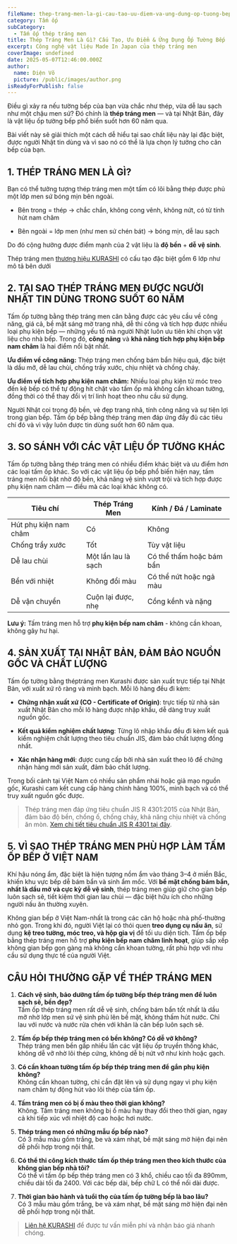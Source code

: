 ```yaml
---
fileName: thep-trang-men-la-gi-cau-tao-uu-diem-va-ung-dung-op-tuong-bep
category: Tấm ốp
subCategory:
  - Tấm ốp thép tráng men
title: Thép Tráng Men Là Gì? Cấu Tạo, Ưu Điểm & Ứng Dụng Ốp Tường Bếp
excerpt: Công nghệ vật liệu Made In Japan của thép tráng men
coverImage: undefined
date: 2025-05-07T12:46:00.000Z
author:
  name: Diện Võ
  picture: /public/images/author.png
isReadyForPublish: false
---
```

Điều gì xảy ra nếu tường bếp của bạn vừa chắc như thép, vừa dễ lau sạch như một chậu men sứ? Đó chính là **thép tráng men** — và tại Nhật Bản, đây là vật liệu ốp tường bếp phổ biến suốt hơn 60 năm qua.

Bài viết này sẽ giải thích một cách dễ hiểu tại sao chất liệu này lại đặc biệt, được người Nhật tin dùng và vì sao nó có thể là lựa chọn lý tưởng cho căn bếp của bạn.

## 1\. THÉP TRÁNG MEN LÀ GÌ?

Bạn có thể tưởng tượng thép tráng men một tấm có lõi bằng thép được phủ một lớp men sứ bóng mịn bên ngoài.

*   Bên trong = thép → chắc chắn, không cong vênh, không nứt, có từ tính hút nam châm
    
*   Bên ngoài = lớp men (như men sứ chén bát) → bóng mịn, dễ lau sạch
    

Do đó cộng hưởng được điểm mạnh của 2 vật liệu là **độ bền** + **dễ vệ sinh**.

Thép tráng men [thương hiệu KURASHI](https://www.kurashi.com.vn/) có cấu tạo đặc biệt gồm 6 lớp như mô tả bên dưới

## 2\. TẠI SAO THÉP TRÁNG MEN ĐƯỢC NGƯỜI NHẬT TIN DÙNG TRONG SUỐT 60 NĂM

Tấm ốp tường bằng thép tráng men cân bằng được các yêu cầu về công năng, giá cả, bề mặt sáng mờ trang nhã, dễ thi công và tích hợp được nhiều loại phụ kiện bếp — những yếu tố mà người Nhật luôn ưu tiên khi chọn vật liệu cho nhà bếp. Trong đó, **công năng** và **khả năng tích hợp phụ kiện bếp nam châm** là hai điểm nổi bật nhất.

**Ưu điểm về công năng:** Thép tráng men chống bám bẩn hiệu quả, đặc biệt là dầu mỡ, dễ lau chùi, chống trầy xước, chịu nhiệt và chống cháy.

**Ưu điểm về tích hợp phụ kiện nam châm:** Nhiều loại phụ kiện từ móc treo đến kệ bếp có thể tự động hít chặt vào tấm ốp mà không cần khoan tường, đồng thời có thể thay đổi vị trí linh hoạt theo nhu cầu sử dụng.

Người Nhật coi trọng độ bền, vẻ đẹp trang nhã, tính công năng và sự tiện lợi trong gian bếp. Tấm ốp bếp bằng thép tráng men đáp ứng đầy đủ các tiêu chí đó và vì vậy luôn được tin dùng suốt hơn 60 năm qua.

## 3\. SO SÁNH VỚI CÁC VẬT LIỆU ỐP TƯỜNG KHÁC

Tấm ốp tường bằng thép tráng men có nhiều điểm khác biệt và ưu điểm hơn các loại tấm ốp khác. So với các vật liệu ốp bếp phổ biến hiện nay, tấm tráng men nổi bật nhờ độ bền, khả năng vệ sinh vượt trội và tích hợp được phụ kiện nam châm — điều mà các loại khác không có.

| **Tiêu chí** | **Thép Tráng Men** | **Kính / Đá / Laminate** |
| --- | --- | --- |
| Hút phụ kiện nam châm | Có  | Không |
| Chống trầy xước | Tốt | Tùy vật liệu |
| Dễ lau chùi | Một lần lau là sạch | Có thể thấm hoặc bám bẩn |
| Bền với nhiệt | Không đổi màu | Có thể nứt hoặc ngả màu |
| Dễ vận chuyển | Cuộn lại được, nhẹ | Cồng kềnh và nặng |

**Lưu ý:** Tấm tráng men hỗ trợ **phụ kiện bếp nam châm** - không cần khoan, không gây hư hại.

## 4\. SẢN XUẤT TẠI NHẬT BẢN, ĐẢM BẢO NGUỒN GỐC VÀ CHẤT LƯỢNG

Tấm ốp tường bằng théptráng men Kurashi được sản xuất trực tiếp tại Nhật Bản, với xuất xứ rõ ràng và minh bạch. Mỗi lô hàng đều đi kèm:

*   **Chứng nhận xuất xứ (CO - Certificate of Origin)**: trực tiếp từ nhà sản xuất Nhật Bản cho mỗi lô hàng được nhập khẩu, dễ dàng truy xuất nguồn gốc.
    
*   **Kết quả kiểm nghiệm chất lượng**: Từng lô nhập khẩu đều đi kèm kết quả kiểm nghiệm chất lượng theo tiêu chuẩn JIS, đảm bảo chất lượng đồng nhất.
    
*   **Xác nhận hàng mới**: được cung cấp bởi nhà sản xuất theo lô để chứng nhận hàng mới sản xuất, đảm bảo chất lượng.
    

Trong bối cảnh tại Việt Nam có nhiều sản phẩm nhái hoặc giả mạo nguồn gốc, Kurashi cam kết cung cấp hàng chính hãng 100%, minh bạch và có thể truy xuất nguồn gốc được.

> Thép tráng men đáp ứng tiêu chuẩn JIS R 4301:2015 của Nhật Bản, đảm bảo độ bền, chống ố, chống cháy, khả năng chịu nhiệt và chống ăn mòn. [Xem chi tiết tiêu chuẩn JIS R 4301 tại đây](https://kikakurui.com/r4/R4301-2015-01.html).

## 5\. VÌ SAO THÉP TRÁNG MEN PHÙ HỢP LÀM TẤM ỐP BẾP Ở VIỆT NAM

Khí hậu nóng ẩm, đặc biệt là hiện tượng nồm ẩm vào tháng 3–4 ở miền Bắc, khiến khu vực bếp dễ bám bẩn và sinh ẩm mốc. Với **bề mặt chống bám bẩn, nhất là dầu mỡ và cực kỳ dễ vệ sinh**, thép tráng men giúp giữ cho gian bếp luôn sạch sẽ, tiết kiệm thời gian lau chùi — đặc biệt hữu ích cho những người nấu ăn thường xuyên.

Không gian bếp ở Việt Nam-nhất là trong các căn hộ hoặc nhà phố-thường nhỏ gọn. Trong khi đó, người Việt lại có thói quen **treo dụng cụ nấu ăn**, sử dụng **kệ treo tường, móc treo, và hộp gia vị** để tối ưu diện tích. Tấm ốp bếp bằng thép tráng men hỗ trợ **phụ kiện bếp nam châm linh hoạt**, giúp sắp xếp không gian bếp gọn gàng mà không cần khoan tường, rất phù hợp với nhu cầu sử dụng thực tế của người Việt.

## CÂU HỎI THƯỜNG GẶP VỀ THÉP TRÁNG MEN

1.  **Cách vệ sinh, bảo dưỡng tấm ốp tường bếp thép tráng men để luôn sạch sẽ, bền đẹp?**  
    Tấm ốp thép tráng men rất dễ vệ sinh, chống bám bẩn tốt nhất là dầu mỡ nhờ lớp men sứ vệ sinh phủ lên bề mặt, không thấm hút nước. Chỉ lau với nước và nước rửa chén với khăn là căn bếp luôn sạch sẽ.
    
2.  **Tấm ốp bếp thép tráng men có bền không? Có dễ vỡ không?**  
    Thép tráng men bền gấp nhiều lần các vật liệu ốp truyền thống khác, không dễ vỡ nhờ lõi thép cứng, không dễ bị nứt vỡ như kính hoặc gạch.
    
3.  **Có cần khoan tường tấm ốp bếp thép tráng men để gắn phụ kiện không?**  
    Không cần khoan tường, chỉ cần đặt lên và sử dụng ngay vì phụ kiện nam châm tự động hút vào lõi thép của tấm ốp.
    
4.  **Tấm tráng men có bị ố màu theo thời gian không?**  
    Không. Tấm tráng men không bị ố màu hay thay đổi theo thời gian, ngay cả khi tiếp xúc với nhiệt độ cao hoặc hơi nước.
    
5.  **Thép tráng men có những mẫu ốp bếp nào?**  
    Có 3 mẫu màu gồm trắng, be và xám nhạt, bề mặt sáng mờ hiện đại nên dễ phối hợp trong nội thất.
    
6.  **Có thể thi công kích thước tấm ốp thép tráng men theo kích thước của không gian bếp nhà tôi?**  
    Có thể vì tấm ốp bếp thép tráng men có 3 khổ, chiều cao tối đa 890mm, chiều dài tối đa 2400. Với các bếp dài, bếp chữ L có thể nối dài được.
    
7.  **Thời gian bảo hành và tuổi thọ của tấm ốp tường bếp là bao lâu?**  
    Có 3 mẫu màu gồm trắng, be và xám nhạt, bề mặt sáng mờ hiện đại nên dễ phối hợp trong nội thất.
    

> [Liên hệ KURASHI](https://www.kurashi.com.vn/lien-he) để được tư vấn miễn phí và nhận báo giá nhanh chóng.